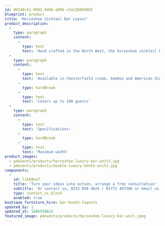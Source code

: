 ```yaml
---
id: 89248c51-0991-4d4b-a994-c5a12b609055
blueprint: product
title: 'Horseshoe Cocktail Bar Layout'
product_description:
  -
    type: paragraph
    content:
      -
        type: text
        text: 'Hand crafted in the North West, the horseshoe cocktail bar is perfect for a larger function with multiple staff, stylishly assembled to accommodate 180 guests.'
  -
    type: paragraph
    content:
      -
        type: text
        text: 'Available in Chesterfield cream, bamboo and American diner'
      -
        type: hardBreak
      -
        type: text
        text: 'Caters up to 180 guests'
  -
    type: paragraph
    content:
      -
        type: text
        text: 'Specifications:'
      -
        type: hardBreak
      -
        type: text
        text: 'Maximum width'
product_images:
  - p4events/products/horseshoe-luxury-bar-unit3.jpg
  - p4events/products/double-luxury-booth-unit3.jpg
components:
  -
    id: likb8uuf
    title: 'Turn your ideas into action, arrange a free consultation'
    subtitle: 'Or contact us… 0333 050 4624 / 01772 497206 or email us: info@p4events.co.uk'
    type: contact_us_block
    enabled: true
boutique_furniture_hire: bar-booth-layouts
updated_by: 1
updated_at: 1686550822
featured_image: p4events/products/horseshoe-luxury-bar-unit.jpeg
---
```

